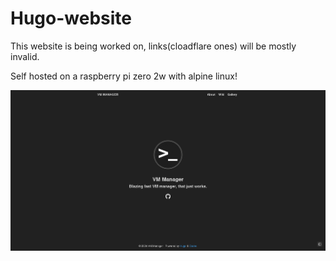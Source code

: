 # Hugo-website

This website is being worked on, links(cloadflare ones) will be mostly invalid.

Self hosted on a raspberry pi zero 2w with alpine linux!

![img](https://github.com/j0shua-daniel/images/blob/main/image.png)
